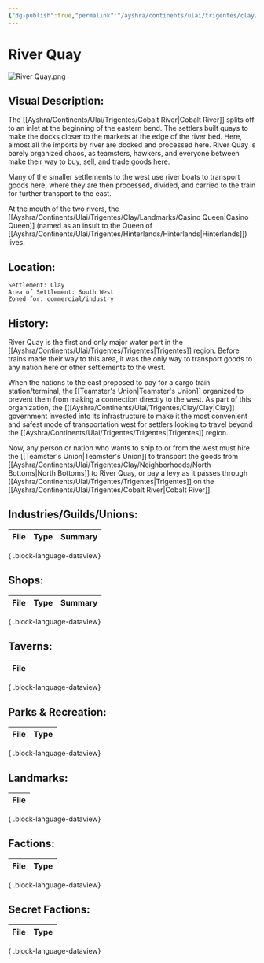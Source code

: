 ```yaml
---
{"dg-publish":true,"permalink":"/ayshra/continents/ulai/trigentes/clay/neighborhoods/river-quay/"}
---
```


# River Quay
![River Quay.png](/img/user/Inbox/Attachments/River%20Quay.png)
## Visual Description:

The [[Ayshra/Continents/Ulai/Trigentes/Cobalt River\|Cobalt River]] splits off to an inlet at the beginning of the eastern bend. The settlers built quays to make the docks closer to the markets at the edge of the river bed. Here, almost all the imports by river are docked and processed here. River Quay is barely organized chaos, as teamsters, hawkers, and everyone between make their way to buy, sell, and trade goods here. 

Many of the smaller settlements to the west use river boats to transport goods here, where they are then processed, divided, and carried to the train for further transport to the east. 

At the mouth of the two rivers, the [[Ayshra/Continents/Ulai/Trigentes/Clay/Landmarks/Casino Queen\|Casino Queen]] (named as an insult to the Queen of [[Ayshra/Continents/Ulai/Trigentes/Hinterlands/Hinterlands\|Hinterlands]]) lives. 

## Location:
	Settlement: Clay
	Area of Settlement: South West
	Zoned for: commercial/industry

## History:

River Quay is the first and only major water port in the [[Ayshra/Continents/Ulai/Trigentes/Trigentes\|Trigentes]] region. Before trains made their way to this area, it was the only way to transport goods to any nation here or other settlements to the west.

When the nations to the east proposed to pay for a cargo train station/terminal, the [[Teamster's Union\|Teamster's Union]] organized to prevent them from making a connection directly to the west. As part of this organization, the [[[Ayshra/Continents/Ulai/Trigentes/Clay/Clay\|Clay]] government invested into its infrastructure to make it the most convenient and safest mode of transportation west for settlers looking to travel beyond the [[Ayshra/Continents/Ulai/Trigentes/Trigentes\|Trigentes]] region. 

Now, any person or nation who wants to ship to or from the west must hire the [[Teamster's Union\|Teamster's Union]] to transport the goods from [[Ayshra/Continents/Ulai/Trigentes/Clay/Neighborhoods/North Bottoms\|North Bottoms]] to River Quay, or pay a levy as it passes through [[Ayshra/Continents/Ulai/Trigentes/Trigentes\|Trigentes]] on the [[Ayshra/Continents/Ulai/Trigentes/Cobalt River\|Cobalt River]]. 

## Industries/Guilds/Unions:
| File | Type | Summary |
| ---- | ---- | ------- |

{ .block-language-dataview}
## Shops:
| File | Type | Summary |
| ---- | ---- | ------- |

{ .block-language-dataview}
## Taverns:
| File |
| ---- |

{ .block-language-dataview}
## Parks & Recreation:
| File | Type |
| ---- | ---- |

{ .block-language-dataview}
## Landmarks:
| File |
| ---- |

{ .block-language-dataview}
## Factions:
| File | Type |
| ---- | ---- |

{ .block-language-dataview}
## Secret Factions:
| File | Type |
| ---- | ---- |

{ .block-language-dataview}

